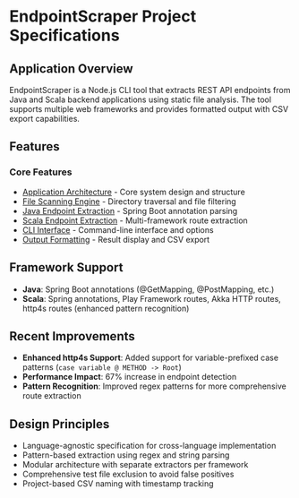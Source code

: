 # EndpointScraper Project Specifications

## Application Overview
EndpointScraper is a Node.js CLI tool that extracts REST API endpoints from Java and Scala backend applications using static file analysis. The tool supports multiple web frameworks and provides formatted output with CSV export capabilities.

## Features

### Core Features
- [Application Architecture](./application-architecture.md) - Core system design and structure
- [File Scanning Engine](./file-scanning.md) - Directory traversal and file filtering
- [Java Endpoint Extraction](./java-extraction.md) - Spring Boot annotation parsing
- [Scala Endpoint Extraction](./scala-extraction.md) - Multi-framework route extraction
- [CLI Interface](./cli-interface.md) - Command-line interface and options
- [Output Formatting](./output-formatting.md) - Result display and CSV export

## Framework Support
- **Java**: Spring Boot annotations (@GetMapping, @PostMapping, etc.)
- **Scala**: Spring annotations, Play Framework routes, Akka HTTP routes, http4s routes (enhanced pattern recognition)

## Recent Improvements
- **Enhanced http4s Support**: Added support for variable-prefixed case patterns (`case variable @ METHOD -> Root`)
- **Performance Impact**: 67% increase in endpoint detection
- **Pattern Recognition**: Improved regex patterns for more comprehensive route extraction

## Design Principles
- Language-agnostic specification for cross-language implementation
- Pattern-based extraction using regex and string parsing
- Modular architecture with separate extractors per framework
- Comprehensive test file exclusion to avoid false positives
- Project-based CSV naming with timestamp tracking